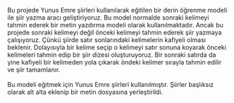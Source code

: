 Bu projede Yunus Emre şiirleri kullanılarak eğitilen bir derin öğrenme modeli ile şiir yazma aracı geliştiriyoruz.
Bu model normalde sonraki kelimeyi tahmin ederek bir metin yazdırma modeli olarak kullanılmaktadır. 
Ancak bu projede sonraki kelimeyi değil önceki kelimeyi tahmin ederek şiir yazmaya çalışıyoruz. 
Çünkü şiirde satır sonlarındaki kelimelerin kafiyeli olması beklenir. 
Dolayısıyla bir kelime seçip o kelimeyi satır sonuna koyarak önceki kelimeleri tahmin edip bir şiir dizesi oluşturuyoruz. 
Bir sonraki satırda da yine kafiyeli bir kelimeden yola çıkarak öndeki kelimer sırayla tahmin edilir ve şiir tamamlanır.
<br><br>
Bu modeli eğitmek için Yunus Emre şiirleri kullanılmıştır. Şiirler başlıksız olarak alt alta eklenip bir metin dosyasına yerleştirildi.
